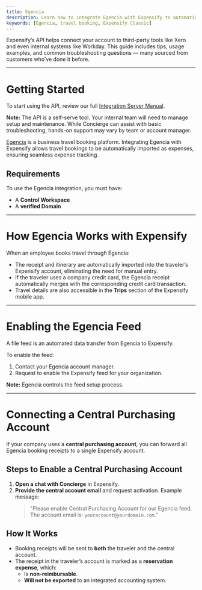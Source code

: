 ```yaml
---
title: Egencia
description: Learn how to integrate Egencia with Expensify to automatically import travel booking receipts and expenses.
keywords: [Egencia, travel booking, Expensify Classic]
---
```



Expensify’s API helps connect your account to third-party tools like Xero and even internal systems like Workday. This guide includes tips, usage examples, and common troubleshooting questions — many sourced from customers who’ve done it before.

---

# Getting Started

To start using the API, review our full [Integration Server Manual](https://integrations.expensify.com/Integration-Server/doc/#introduction).

**Note:** The API is a self-serve tool. Your internal team will need to manage setup and maintenance. While Concierge can assist with basic troubleshooting, hands-on support may vary by team or account manager.

[Egencia](https://www.egencia.com/en/) is a business travel booking platform. Integrating Egencia with Expensify allows travel bookings to be automatically imported as expenses, ensuring seamless expense tracking.

## Requirements
To use the Egencia integration, you must have:
- A **Control Workspace**
- A **verified Domain**

---

# How Egencia Works with Expensify
When an employee books travel through Egencia:
- The receipt and itinerary are automatically imported into the traveler’s Expensify account, eliminating the need for manual entry.
- If the traveler uses a company credit card, the Egencia receipt automatically merges with the corresponding credit card transaction.
- Travel details are also accessible in the **Trips** section of the Expensify mobile app.

---

# Enabling the Egencia Feed
A file feed is an automated data transfer from Egencia to Expensify.

To enable the feed:
1. Contact your Egencia account manager.
2. Request to enable the Expensify feed for your organization.

**Note:** Egencia controls the feed setup process.

---

# Connecting a Central Purchasing Account
If your company uses a **central purchasing account**, you can forward all Egencia booking receipts to a single Expensify account.

## Steps to Enable a Central Purchasing Account
1. **Open a chat with Concierge** in Expensify.
2. **Provide the central account email** and request activation. Example message:
   > "Please enable Central Purchasing Account for our Egencia feed. The account email is: `youraccount@yourdomain.com`."

## How It Works
- Booking receipts will be sent to **both** the traveler and the central account.
- The receipt in the traveler’s account is marked as a **reservation expense**, which:
  - Is **non-reimbursable**.
  - **Will not be exported** to an integrated accounting system.

